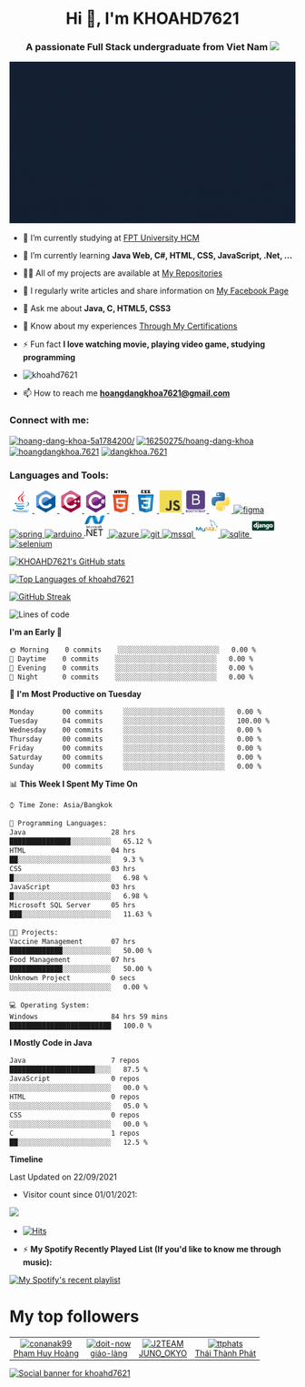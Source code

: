 <h1 align="center">Hi 👋, I'm KHOAHD7621</h1>

<h3 align="center">A passionate Full Stack undergraduate from Viet Nam
<img src="https://media.giphy.com/media/hvRJCLFzcasrR4ia7z/giphy.gif" width="25px"></h3>

[![Social banner for khoahd7621](https://github.com/khoahd7621/khoahd7621/blob/main/assets/khoahd7621.gif)](https://www.facebook.com/hoangdangkhoa.7621)

- 🔭 I’m currently studying at [FPT University HCM](https://hcmuni.fpt.edu.vn/)

- 🌱 I’m currently learning **Java Web, C#, HTML, CSS, JavaScript, .Net, ...**

- 👨‍💻 All of my projects are available at [My Repositories](https://github.com/khoahd7621?tab=repositories)

- 📝 I regularly write articles and share information on [My Facebook Page](https://www.facebook.com/hoangdangkhoa.7621)

- 💬 Ask me about **Java, C, HTML5, CSS3**

- 📄 Know about my experiences [Through My Certifications]()

- ⚡ Fun fact **I love watching movie, playing video game, studying programming**

- <p align="left"> <img src="https://komarev.com/ghpvc/?username=khoahd7621&label=Profile%20views&color=brightgreen&style=flat" alt="khoahd7621" /> </p>

- 📫 How to reach me **hoangdangkhoa7621@gmail.com**

<h3 align="left">Connect with me:</h3>
<p align="left">
<a href="https://www.linkedin.com/in/hoang-dang-khoa-5a1784200/" target="blank"><img align="center" src="https://raw.githubusercontent.com/rahuldkjain/github-profile-readme-generator/master/src/images/icons/Social/linked-in-alt.svg" alt="hoang-dang-khoa-5a1784200/" height="30" width="40" /></a>
<a href="https://stackoverflow.com/users/16250275/hoang-dang-khoa" target="blank"><img align="center" src="https://raw.githubusercontent.com/rahuldkjain/github-profile-readme-generator/master/src/images/icons/Social/stack-overflow.svg" alt="16250275/hoang-dang-khoa" height="30" width="40" /></a>
<a href="https://www.facebook.com/hoangdangkhoa.7621" target="blank"><img align="center" src="https://raw.githubusercontent.com/rahuldkjain/github-profile-readme-generator/master/src/images/icons/Social/facebook.svg" alt="hoangdangkhoa.7621" height="30" width="40" /></a>
<a href="https://www.instagram.com/dangkhoa.7621/" target="blank"><img align="center" src="https://raw.githubusercontent.com/rahuldkjain/github-profile-readme-generator/master/src/images/icons/Social/instagram.svg" alt="dangkhoa.7621" height="30" width="40" /></a>
</p>

<h3 align="left">Languages and Tools:</h3>
<p align="left"> 
  <a href="https://www.java.com" target="_blank"> 
    <img src="https://raw.githubusercontent.com/devicons/devicon/master/icons/java/java-original.svg" alt="java" width="40" height="40"/> 
  </a>
  <a href="https://www.cprogramming.com/" target="_blank"> 
    <img src="https://raw.githubusercontent.com/devicons/devicon/master/icons/c/c-original.svg" alt="c" width="40" height="40"/> 
  </a> 
  <a href="https://www.w3schools.com/cpp/" target="_blank"> 
    <img src="https://raw.githubusercontent.com/devicons/devicon/master/icons/cplusplus/cplusplus-original.svg" alt="cplusplus" width="40" height="40"/> 
  </a> 
  <a href="https://www.w3schools.com/cs/" target="_blank"> 
    <img src="https://raw.githubusercontent.com/devicons/devicon/master/icons/csharp/csharp-original.svg" alt="csharp" width="40" height="40"/> 
  </a>
  <a href="https://www.w3.org/html/" target="_blank"> 
    <img src="https://raw.githubusercontent.com/devicons/devicon/master/icons/html5/html5-original-wordmark.svg" alt="html5" width="40" height="40"/> 
  </a> 
  <a href="https://www.w3schools.com/css/" target="_blank"> 
    <img src="https://raw.githubusercontent.com/devicons/devicon/master/icons/css3/css3-original-wordmark.svg" alt="css3" width="40" height="40"/> 
  </a>
  <a href="https://developer.mozilla.org/en-US/docs/Web/JavaScript" target="_blank"> 
    <img src="https://raw.githubusercontent.com/devicons/devicon/master/icons/javascript/javascript-original.svg" alt="javascript" width="40" height="40"/> 
  </a>
  <a href="https://getbootstrap.com" target="_blank"> 
    <img src="https://raw.githubusercontent.com/devicons/devicon/master/icons/bootstrap/bootstrap-plain-wordmark.svg" alt="bootstrap" width="40" height="40"/> 
  </a> 
  <a href="https://www.python.org" target="_blank"> 
    <img src="https://raw.githubusercontent.com/devicons/devicon/master/icons/python/python-original.svg" alt="python" width="40" height="40"/> 
  </a>
  <a href="https://www.figma.com/" target="_blank"> 
    <img src="https://www.vectorlogo.zone/logos/figma/figma-icon.svg" alt="figma" width="40" height="40"/> 
  </a> 
    </br> 
  <a href="https://spring.io/" target="_blank"> 
    <img src="https://www.vectorlogo.zone/logos/springio/springio-icon.svg" alt="spring" width="40" height="40"/> 
  </a>
  <a href="https://www.arduino.cc/" target="_blank"> 
    <img src="https://cdn.worldvectorlogo.com/logos/arduino-1.svg" alt="arduino" width="40" height="40"/> 
  </a>
  <a href="https://dotnet.microsoft.com/" target="_blank"> 
    <img src="https://raw.githubusercontent.com/devicons/devicon/master/icons/dot-net/dot-net-original-wordmark.svg" alt="dotnet" width="40" height="40"/> 
  </a>
  <a href="https://azure.microsoft.com/en-in/" target="_blank"> 
    <img src="https://www.vectorlogo.zone/logos/microsoft_azure/microsoft_azure-icon.svg" alt="azure" width="40" height="40"/> 
  </a>
  <a href="https://git-scm.com/" target="_blank"> 
    <img src="https://www.vectorlogo.zone/logos/git-scm/git-scm-icon.svg" alt="git" width="40" height="40"/> 
  </a>
  <a href="https://www.microsoft.com/en-us/sql-server" target="_blank"> 
    <img src="https://www.svgrepo.com/show/303229/microsoft-sql-server-logo.svg" alt="mssql" width="40" height="40"/> 
  </a> 
  <a href="https://www.mysql.com/" target="_blank"> 
    <img src="https://raw.githubusercontent.com/devicons/devicon/master/icons/mysql/mysql-original-wordmark.svg" alt="mysql" width="40" height="40"/> 
  </a> 
  <a href="https://www.sqlite.org/" target="_blank"> 
    <img src="https://www.vectorlogo.zone/logos/sqlite/sqlite-icon.svg" alt="sqlite" width="40" height="40"/> 
  </a>
  <a href="https://www.djangoproject.com/" target="_blank"> 
    <img src="https://raw.githubusercontent.com/devicons/devicon/master/icons/django/django-original.svg" alt="django" width="40" height="40"/> 
  </a>
  <a href="https://www.selenium.dev" target="_blank"> 
    <img src="https://raw.githubusercontent.com/detain/svg-logos/780f25886640cef088af994181646db2f6b1a3f8/svg/selenium-logo.svg" alt="selenium" width="40" height="40"/> 
  </a>
</p>


[![KHOAHD7621's GitHub stats](https://github-readme-stats.vercel.app/api?username=khoahd7621&show_icons=true&theme=great-gatsby&locale=en)](https://github-readme-stats.vercel.app/api?username=khoahd7621&show_icons=true&theme=great-gatsby&locale=en)

[![Top Languages of khoahd7621](https://github-readme-stats.vercel.app/api/top-langs?username=khoahd7621&show_icons=true&theme=radical&locale=en&layout=compact)](https://github-readme-stats.vercel.app/api/top-langs?username=khoahd7621&show_icons=true&theme=radical&locale=en&layout=compact)

[![GitHub Streak](https://github-readme-streak-stats.herokuapp.com/?user=khoahd7621&background=000000&sideNums=FD9C2B&currStreakNum=FD9C2B&dates=FDFD6A&sideLabels=FD9C2B&border=DDBD1F&stroke=CCC235)](https://git.io/streak-stats)


<!--START_SECTION:waka-->
![Lines of code](https://img.shields.io/badge/From%20Hello%20World%20I%27ve%20Written-2.0%20million%20lines%20of%20code-blue)

**I'm an Early 🐤** 

```text
🌞 Morning    0 commits    ░░░░░░░░░░░░░░░░░░░░░░░░░   0.00 % 
🌆 Daytime    0 commits    ░░░░░░░░░░░░░░░░░░░░░░░░░   0.00 % 
🌃 Evening    0 commits    ░░░░░░░░░░░░░░░░░░░░░░░░░   0.00 % 
🌙 Night      0 commits    ░░░░░░░░░░░░░░░░░░░░░░░░░   0.00 %

```
📅 **I'm Most Productive on Tuesday** 

```text
Monday       00 commits     ░░░░░░░░░░░░░░░░░░░░░░░░░   0.00 % 
Tuesday      04 commits     ░░░░░░░░░░░░░░░░░░░░░░░░░   100.00 % 
Wednesday    00 commits     ░░░░░░░░░░░░░░░░░░░░░░░░░   0.00 % 
Thursday     00 commits     ░░░░░░░░░░░░░░░░░░░░░░░░░   0.00 % 
Friday       00 commits     ░░░░░░░░░░░░░░░░░░░░░░░░░   0.00 % 
Saturday     00 commits     ░░░░░░░░░░░░░░░░░░░░░░░░░   0.00 % 
Sunday       00 commits     ░░░░░░░░░░░░░░░░░░░░░░░░░   0.00 %

```


📊 **This Week I Spent My Time On** 

```text
⌚︎ Time Zone: Asia/Bangkok

💬 Programming Languages:
Java                     28 hrs               ███████████████░░░░░░░░░░   65.12 % 
HTML                     04 hrs               ██░░░░░░░░░░░░░░░░░░░░░░░   9.3 % 
CSS                      03 hrs               █░░░░░░░░░░░░░░░░░░░░░░░░   6.98 % 
JavaScript               03 hrs               █░░░░░░░░░░░░░░░░░░░░░░░░   6.98 %
Microsoft SQL Server     05 hrs               ███░░░░░░░░░░░░░░░░░░░░░░   11.63 %

🐱‍💻 Projects: 
Vaccine Management       07 hrs               █████████████░░░░░░░░░░░░   50.00 % 
Food Management          07 hrs               █████████████░░░░░░░░░░░░   50.00 %
Unknown Project          0 secs               ░░░░░░░░░░░░░░░░░░░░░░░░░   0.00 %

💻 Operating System: 
Windows                  84 hrs 59 mins       █████████████████████████   100.0 %

```

**I Mostly Code in Java** 

```text
Java                     7 repos              █████████████████████░░░░   87.5 % 
JavaScript               0 repos              ░░░░░░░░░░░░░░░░░░░░░░░░░   00.0 % 
HTML                     0 repos              ░░░░░░░░░░░░░░░░░░░░░░░░░   05.0 % 
CSS                      0 repos              ░░░░░░░░░░░░░░░░░░░░░░░░░   00.0 % 
C                        1 repos              ██░░░░░░░░░░░░░░░░░░░░░░░   12.5 %

```


**Timeline**

 Last Updated on 22/09/2021
<!--END_SECTION:waka-->

- Visitor count since 01/01/2021:
<p align="left"> 
  <img src="https://profile-counter.glitch.me/khoahd7621/count.svg" />
</p>

- [![Hits](https://hits.seeyoufarm.com/api/count/incr/badge.svg?url=https%3A%2F%2Fgithub.com%2Fkhoahd7621%2Fhit-counter&count_bg=%2379C83D&title_bg=%236D4C4C&icon=github.svg&icon_color=%23FFFFFF&title=Github%27s+hits&edge_flat=true)](https://hits.seeyoufarm.com)

- ⚡ **My Spotify Recently Played List (If you'd like to know me through music):**

[![My Spotify's recent playlist](https://spotify-recently-played-readme.vercel.app/api?user=z9mrlvr38tvf27nnud0v7k5sm&width=1000)](https://spotify-recently-played-readme.vercel.app/api?user=z9mrlvr38tvf27nnud0v7k5sm&width=1000)

# My top followers
<!--START_SECTION:top-followers-->
<table>
  <tr>
    <td align="center">
      <a href="https://github.com/conanak99">
        <img src="https://avatars.githubusercontent.com/u/6670026?v=4" width="100px;" alt="conanak99"/>
      </a>
      <br />
      <a href="https://github.com/conanak99">Phạm Huy Hoàng</a>
    </td>
    <td align="center">
      <a href="https://github.com/doit-now">
        <img src="https://avatars.githubusercontent.com/u/49265183?v=4" width="100px;" alt="doit-now"/>
      </a>
      <br />
      <a href="https://github.com/doit-now">giáo-làng</a>
    </td>
    <td align="center">
      <a href="https://github.com/J2TEAM">
        <img src="https://avatars.githubusercontent.com/u/5250117?v=4" width="100px;" alt="J2TEAM"/>
      </a>
      <br />
      <a href="https://github.com/J2TEAM">JUNO_OKYO</a>
    </td>
    <td align="center">
      <a href="https://github.com/ttphats">
        <img src="https://avatars.githubusercontent.com/u/87026966?v=4" width="100px;" alt="ttphats"/>
      </a>
      <br />
      <a href="https://github.com/ttphats">Thái Thành Phát</a>
    </td>
  </tr>
</table>
<!--END_SECTION:top-followers-->

[![Social banner for khoahd7621](https://github.com/khoahd7621/khoahd7621/blob/main/assets/Sharing.gif)](https://www.facebook.com/hoangdangkhoa.7621)